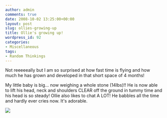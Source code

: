 ```yaml
---
author: admin
comments: true
date: 2008-10-02 13:25:00+00:00
layout: post
slug: ollies-growing-up
title: Ollie's growing up!
wordpress_id: 92
categories:
- Miscellaneous
tags:
- Random Thinkings
---
```


Not reeeeeally but I am so surprised at how fast time is flying and how much he has grown and developed in that short space of 4 months!  
  
My little baby is big... now weighing a whole stone (14lbs)!! He is now able to lift his head, neck and shoulders CLEAR off the ground in tummy time and his head is so steady! Ollie also likes to chat A LOT! He babbles all the time and hardly ever cries now. It's adorable.

![](https://blogger.googleusercontent.com/tracker/251139911615938991-5652575213851300585?l=www.outmumbered.com)
